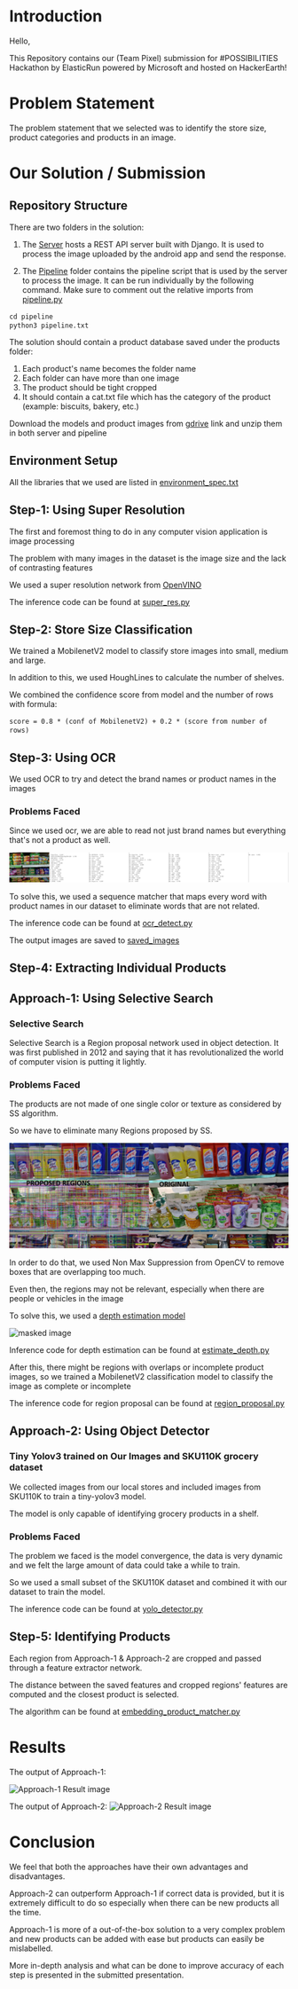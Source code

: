# Introduction
Hello,

This Repository contains our (Team Pixel) submission for #POSSIBILITIES Hackathon by ElasticRun powered by Microsoft and hosted on HackerEarth!

# Problem Statement
The problem statement that we selected was to identify the store size, product categories and products in an image.

# Our Solution / Submission

## Repository Structure

There are two folders in the solution:

1. The [Server](./server/rest_api_in_django) hosts a REST API server built with Django. It is used to process the image uploaded by the android app and send the response.

2. The [Pipeline](./pipeline) folder contains the pipeline script that is used by the server to process the image. It can be run individually by the following command. Make sure to comment out the relative imports from [pipeline.py](./pipeline/pipeline.py#L8)

```commandline
cd pipeline
python3 pipeline.txt
```

The solution should contain a product database saved under the products folder:
1. Each product's name becomes the folder name
2. Each folder can have more than one image
3. The product should be tight cropped
4. It should contain a cat.txt file which has the category of the product (example: biscuits, bakery, etc.)

Download the models and product images from [gdrive](#) link and unzip them in both server and pipeline

## Environment Setup

All the libraries that we used are listed in [environment_spec.txt](./environment_spec.txt)

## Step-1: Using Super Resolution
The first and foremost thing to do in any computer vision application is image processing

The problem with many images in the dataset is the image size and the lack of contrasting features

We used a super resolution network from [OpenVINO](https://github.com/openvinotoolkit/open_model_zoo/blob/master/demos/README.md)

The inference code can be found at [super_res.py](./pipeline/super_res.py)

## Step-2: Store Size Classification

We trained a MobilenetV2 model to classify store images into small, medium and large.

In addition to this, we used HoughLines to calculate the number of shelves. 

We combined the confidence score from model and the number of rows with formula:

```
score = 0.8 * (conf of MobilenetV2) + 0.2 * (score from number of rows)
```

## Step-3: Using OCR

We used OCR to try and detect the brand names or product names in the images

### Problems Faced
Since we used ocr, we are able to read not just brand names but everything that's not a product as well.

![image with too many detections](./readme_images/ocr.jpg)

To solve this, we used a sequence matcher that maps every word with product names in our dataset to eliminate words that are not related.

The inference code can be found at [ocr_detect.py](./pipeline/ocr_detect.py)

The output images are saved to [saved_images](./readme_images)

## Step-4: Extracting Individual Products

## Approach-1: Using Selective Search

### Selective Search
Selective Search is a Region proposal network used in object detection. It was first published in 2012 and saying that it has revolutionalized the world of computer vision is putting it lightly.

### Problems Faced

The products are not made of one single color or texture as considered by SS algorithm. 

So we have to eliminate many Regions proposed by SS.

![image with too many proposals](./readme_images/RPN.jpg)

In order to do that, we used Non Max Suppression from OpenCV to remove boxes that are overlapping too much.

Even then, the regions may not be relevant, especially when there are people or vehicles in the image

To solve this, we used a [depth estimation model](https://docs.openvino.ai/2021.1/omz_models_public_midasnet_midasnet.html)

![masked image](./readme_images/depth_estimation.jpeg)

Inference code for depth estimation can be found at [estimate_depth.py](./pipeline/estimate_depth.py)

After this, there might be regions with overlaps or incomplete product images, so we trained a MobilenetV2 classification model to classify the image as complete or incomplete

The inference code for region proposal can be found at [region_proposal.py](./pipeline/region_proposal.py)

## Approach-2: Using Object Detector

### Tiny Yolov3 trained on Our Images and SKU110K grocery dataset

We collected images from our local stores and included images from SKU110K to train a tiny-yolov3 model.

The model is only capable of identifying grocery products in a shelf.

### Problems Faced

The problem we faced is the model convergence, the data is very dynamic and we felt the large amount of data could take a while to train.

So we used a small subset of the SKU110K dataset and combined it with our dataset to train the model.

The inference code can be found at [yolo_detector.py](./pipeline/yolo_detector.py)

## Step-5: Identifying Products

Each region from Approach-1 & Approach-2 are cropped and passed through a feature extractor network.

The distance between the saved features and cropped regions' features are computed and the closest product is selected.

The algorithm can be found at [embedding_product_matcher.py](./pipeline/embedding_product_matcher.py)

# Results

The output of Approach-1:

![Approach-1 Result image](./readme_images/approach_1.jpg)

The output of Approach-2:
![Approach-2 Result image](./readme_images/approach_2.jpg)

# Conclusion
We feel that both the approaches have their own advantages and disadvantages.

Approach-2 can outperform Approach-1 if correct data is provided, but it is extremely difficult to do so especially when there can be new products all the time.

Approach-1 is more of a out-of-the-box solution to a very complex problem and new products can be added with ease but products can easily be mislabelled.

More in-depth analysis and what can be done to improve accuracy of each step is presented in the submitted presentation.

